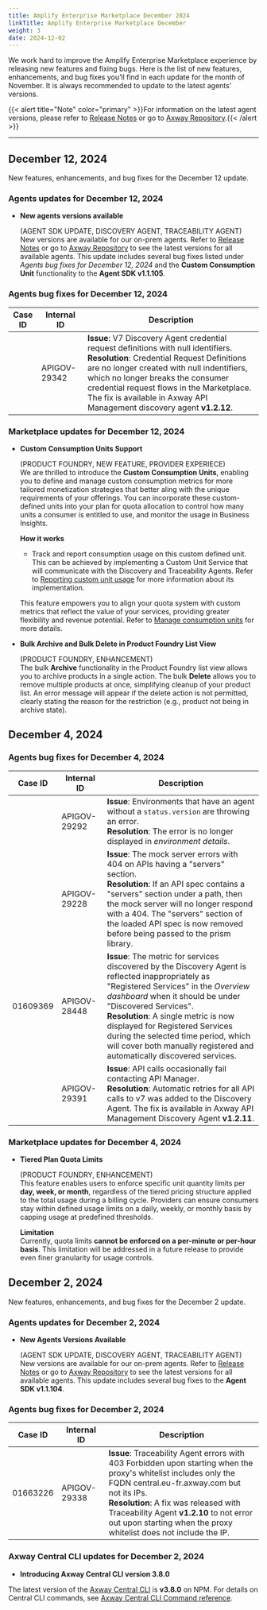 ```yaml
---
title: Amplify Enterprise Marketplace December 2024
linkTitle: Amplify Enterprise Marketplace December
weight: 3
date: 2024-12-02
---
```

We work hard to improve the Amplify Enterprise Marketplace experience by releasing new features and fixing bugs. Here is the list of new features, enhancements, and bug fixes you’ll find in each update for the month of November. It is always recommended to update to the latest agents' versions.

{{< alert title="Note" color="primary" >}}For information on the latest agent versions, please refer to [Release Notes](/docs/amplify_relnotes) or go to [Axway Repository](https://repository.axway.com/catalog?q=agents).{{< /alert >}}

---

## December 12, 2024

New features, enhancements, and bug fixes for the December 12 update.

### Agents updates for December 12, 2024

* **New agents versions available**

  (AGENT SDK UPDATE, DISCOVERY AGENT, TRACEABILITY AGENT)<br />
  New versions are available for our on-prem agents. Refer to [Release Notes](/docs/amplify_relnotes) or go to [Axway Repository](https://repository.axway.com/catalog?q=agents) to see the latest versions for all available agents. This update includes several bug fixes listed under *Agents bug fixes for December 12, 2024*  and the **Custom Consumption Unit** functionality to the **Agent SDK v1.1.105**.

### Agents bug fixes for December 12, 2024

| Case ID | Internal ID | Description |
|-------------|--------------|---------------------------------------------------|
|  | APIGOV-29342 | **Issue**: V7 Discovery Agent credential request definitions with null identifiers.<br/>**Resolution**: Credential Request Definitions are no longer created with null indentifiers, which no longer breaks the consumer credential request flows in the Marketplace. The fix is available in Axway API Management discovery agent **v1.2.12**. |

### Marketplace updates for December 12, 2024

* **Custom Consumption Units Support**

  (PRODUCT FOUNDRY, NEW FEATURE, PROVIDER EXPERIECE)<br />
  We are thrilled to introduce the **Custom Consumption Units**, enabling you to define and manage custom consumption metrics for more tailored monetization strategies that better aling with the unique requirements of your offerings. You can incorporate these custom-defined units into your plan for quota allocation to control how many units a consumer is entitled to use, and monitor the usage in Business Insights.<br />

  **How it works**
   * Track and report consumption usage on this custom defined unit. This can be achieved by implementing a Custom Unit Service that will communicate with the Discovery and Traceability Agents. Refer to [Reporting custom unit usage](/docs/connect_manage_environ/connected_agent_common_reference/custom-unit-metrics) for more information about its implementation.

  This feature empowers you to align your quota system with custom metrics that reflect the value of your services, providing greater flexibility and revenue potential. Refer to [Manage consumption units](/docs/manage_product_foundry/manage_consumption_units) for more details.
  
* **Bulk Archive and Bulk Delete in Product Foundry List View**

  (PRODUCT FOUNDRY, ENHANCEMENT)<br />
  The bulk **Archive** functionality in the Product Foundry list view allows you to archive products in a single action.
  The bulk **Delete** allows you to remove multiple products at once, simplifying cleanup of your product list. An error message will appear if the delete action is not permitted, clearly stating the reason for the restriction (e.g., product not being in archive state).
  
## December 4, 2024

### Agents bug fixes for December 4, 2024

| Case ID | Internal ID | Description |
|-------------|--------------|---------------------------------------------------|
|  | APIGOV-29292 | **Issue**: Environments that have an agent without a `status.version` are throwing an error.<br/>**Resolution**: The error is no longer displayed in *environment details*. |
|  | APIGOV-29228 | **Issue**: The mock server errors with 404 on APIs having a "servers" section.<br/>**Resolution**: If an API spec contains a "servers" section under a path, then the mock server will no longer respond with a 404. The "servers" section of the loaded API spec is now removed before being passed to the prism library.|
| 01609369 | APIGOV-28448 | **Issue**: The metric for services discovered by the Discovery Agent is reflected inappropriately as "Registered Services" in the *Overview dashboard* when it should be under "Discovered Services".<br/>**Resolution**: A single metric is now displayed for Registered Services during the selected time period, which will cover both manually registered and automatically discovered services.|
|  | APIGOV-29391 | **Issue**: API calls occasionally fail contacting API Manager.<br/>**Resolution**: Automatic retries for all API calls to v7 was added to the Discovery Agent. The fix is available in Axway API Management Discovery Agent **v1.2.11**. |

### Marketplace updates for December 4, 2024

* **Tiered Plan Quota Limits**

  (PRODUCT FOUNDRY, ENHANCEMENT)<br />
  This feature enables users to enforce specific unit quantity limits per **day, week, or month**, regardless of the tiered pricing structure applied to the total usage during a billing cycle. Providers can ensure consumers stay within defined usage limits on a daily, weekly, or monthly basis by capping usage at predefined thresholds.
  
  **Limitation**<br />
  Currently, quota limits **cannot be enforced on a per-minute or per-hour basis**. This limitation will be addressed in a future release to provide even finer granularity for usage controls.

## December 2, 2024

New features, enhancements, and bug fixes for the December 2 update.

### Agents updates for December 2, 2024

* **New Agents Versions Available**

  (AGENT SDK UPDATE, DISCOVERY AGENT, TRACEABILITY AGENT)<br />
  New versions are available for our on-prem agents. Refer to [Release Notes](/docs/amplify_relnotes) or go to [Axway Repository](https://repository.axway.com/catalog?q=agents) to see the latest versions for all available agents. This update includes several bug fixes to the **Agent SDK v1.1.104**.

### Agents bug fixes for December 2, 2024

| Case ID | Internal ID | Description |
|-------------|--------------|---------------------------------------------------|
| 01663226 | APIGOV-29338 | **Issue**: Traceability Agent errors with 403 Forbidden upon starting when the proxy's whitelist includes only the FQDN central.eu-fr.axway.com but not its IPs.<br/>**Resolution**: A fix was released with Traceability Agent **v1.2.10** to not error out upon starting when the proxy whitelist does not include the IP. |

### Axway Central CLI updates for December 2, 2024

* **Introducing Axway Central CLI version 3.8.0**
  
The latest version of the [Axway Central CLI](https://www.npmjs.com/package/@axway/axway-central-cli/v/3.8.0) is **v3.8.0** on NPM. For details on Central CLI commands, see [Axway Central CLI Command reference](/docs/integrate_with_central/cli_central/cli_command_reference).
